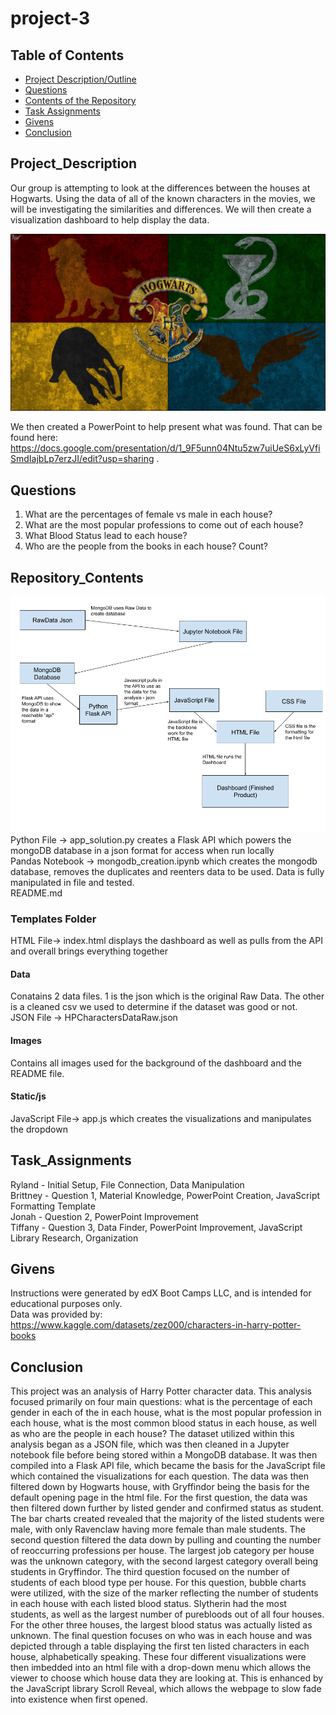 # project-3
## Table of Contents

- [Project Description/Outline](#project_description)
- [Questions](#questions)
- [Contents of the Repository](#repository_contents)
- [Task Assignments](#task_assignments)
- [Givens](#givens)
- [Conclusion](#conclusion)


## Project_Description
Our group is attempting to look at the differences between the houses at Hogwarts. Using the data of all of the known characters in the movies, we will be investigating the similarities and differences. We will then create a visualization dashboard to help display the data.<br />

![houses](templates/Images/harry-potter-animal-outlines.jpeg)

We then created a PowerPoint to help present what was found. That can be found here: https://docs.google.com/presentation/d/1_9F5unn04Ntu5zw7uiUeS6xLyVfiSmdIajbLp7erzJI/edit?usp=sharing .<br /> 

## Questions
1. What are the percentages of female vs male in each house?
2. What are the most popular professions to come out of each house?
3. What Blood Status lead to each house?
4. Who are the people from the books in each house? Count?

## Repository_Contents
![workflow](templates/Images/Files_Workflow.png)
Python File -> app\_solution.py creates a Flask API which powers the mongoDB database in a json format for access when run locally <br />
Pandas Notebook -> mongodb\_creation.ipynb which creates the mongodb database, removes the duplicates and reenters data to be used. Data is fully manipulated in file and tested.<br />
README.md <br />
### Templates Folder
HTML File-> index.html displays the dashboard as well as pulls from the API and overall brings everything together<br />
#### Data
Conatains 2 data files. 1 is the json which is the original Raw Data. The other is a cleaned csv we used to determine if the dataset was good or not.<br />
JSON File -> HPCharactersDataRaw.json <br />
#### Images
Contains all images used for the background of the dashboard and the README file.<br />
#### Static/js
JavaScript File-> app.js which creates the visualizations and manipulates the dropdown<br />


## Task_Assignments
Ryland - Initial Setup, File Connection, Data Manipulation<br />
Brittney - Question 1, Material Knowledge, PowerPoint Creation, JavaScript Formatting Template<br />
Jonah - Question 2, PowerPoint Improvement<br />
Tiffany - Question 3, Data Finder, PowerPoint Improvement, JavaScript Library Research, Organization<br />


## Givens
Instructions were generated by edX Boot Camps LLC, and is intended for educational purposes only.<br />
Data was provided by: https://www.kaggle.com/datasets/zez000/characters-in-harry-potter-books

## Conclusion
This project was an analysis of Harry Potter character data. This analysis focused primarily on four main questions: what is the percentage of each gender in each of the in each house, what is the most popular profession in each house, what is the most common blood status in each house, as well as who are the people in each house? The dataset utilized within this analysis began as a JSON file, which was then cleaned in a Jupyter notebook file before being stored within a MongoDB database. It was then compiled into a Flask API file, which became the basis for the JavaScript file which contained the visualizations for each question. The data was then filtered down by Hogwarts house, with Gryffindor being the basis for the default opening page in the html file. For the first question, the data was then filtered down further by listed gender and confirmed status as student. The bar charts created revealed that the majority of the listed students were male, with only Ravenclaw having more female than male students. The second question filtered the data down by pulling and counting the number of reoccurring professions per house. The largest job category per house was the unknown category, with the second largest category overall being students in Gryffindor. The third question focused on the number of students of each blood type per house. For this question, bubble charts were utilized, with the size of the marker reflecting the number of students in each house with each listed blood status. Slytherin had the most students, as well as the largest number of purebloods out of all four houses. For the other three houses, the largest blood status was actually listed as unknown. The final question focuses on who was in each house and was depicted through a table displaying the first ten listed characters in each house, alphabetically speaking. These four different visualizations were then imbedded into an html file with a drop-down menu which allows the viewer to choose which house data they are looking at. This is enhanced by the JavaScript library Scroll Reveal, which allows the webpage to slow fade into existence when first opened.  

